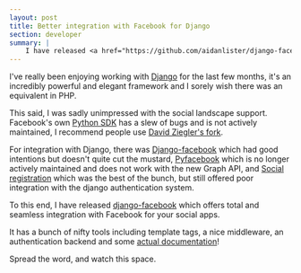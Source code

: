```yaml
---
layout: post
title: Better integration with Facebook for Django
section: developer
summary: |
    I have released <a href="https://github.com/aidanlister/django-facebook">django-facebook</a> which offers total and seamless integration with Facebook for your social apps.
---
```

I've really been enjoying working with <a href="http://djangoproject.com/">Django</a> for the last few months, it's an incredibly powerful and elegant framework and I sorely wish there was an equivalent in PHP.

This said, I was sadly unimpressed with the social landscape support. Facebook's own <a href="">Python SDK</a> has a slew of bugs and is not actively maintained, I recommend people use <a href="https://github.com/dziegler/python-sdk">David Ziegler's fork</a>.

For integration with Django, there was <a href="https://github.com/tschellenbach/Django-facebook">Django-facebook</a> which had good intentions but doesn't quite cut the mustard, <a href="https://github.com/sciyoshi/pyfacebook/">Pyfacebook</a> which is no longer actively maintained and does not work with the new Graph API, and <a href="https://github.com/flashingpumpkin/django-socialregistration">Social registration</a> which was the best of the bunch, but still offered poor integration with the django authentication system.

To this end, I have released <a href="https://github.com/aidanlister/django-facebook">django-facebook</a> which offers total and seamless integration with Facebook for your social apps.

It has a bunch of nifty tools including template tags, a nice middleware, an authentication backend and some <a href="https://github.com/aidanlister/django-facebook/blob/master/README.md">actual documentation</a>!

Spread the word, and watch this space.